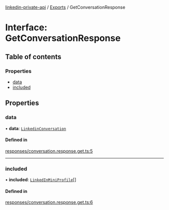 [linkedin-private-api](../README.md) / [Exports](../modules.md) / GetConversationResponse

# Interface: GetConversationResponse

## Table of contents

### Properties

- [data](GetConversationResponse.md#data)
- [included](GetConversationResponse.md#included)

## Properties

### data

• **data**: [`LinkedinConversation`](LinkedinConversation.md)

#### Defined in

[responses/conversation.response.get.ts:5](https://github.com/SkyberSolutions/linkedin-private-api/blob/2fe9e6a/src/responses/conversation.response.get.ts#L5)

___

### included

• **included**: [`LinkedInMiniProfile`](LinkedInMiniProfile.md)[]

#### Defined in

[responses/conversation.response.get.ts:6](https://github.com/SkyberSolutions/linkedin-private-api/blob/2fe9e6a/src/responses/conversation.response.get.ts#L6)
